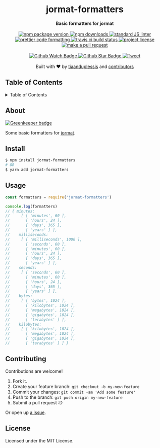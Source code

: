 
<h1 align="center">jormat-formatters</h1>
<div align="center">
  <strong>Basic formatters for jormat</strong>
</div>
<br>
<div align="center">
  <a href="https://npmjs.org/package/jormat-formatters">
    <img src="https://img.shields.io/npm/v/jormat-formatters.svg?style=flat-square" alt="npm package version" />
  </a>
  <a href="https://npmjs.org/package/jormat-formatters">
  <img src="https://img.shields.io/npm/dm/jormat-formatters.svg?style=flat-square" alt="npm downloads" />
  </a>
  <a href="https://github.com/feross/standard">
    <img src="https://img.shields.io/badge/code%20style-standard-brightgreen.svg?style=flat-square" alt="standard JS linter" />
  </a>
  <a href="https://github.com/prettier/prettier">
    <img src="https://img.shields.io/badge/styled_with-prettier-ff69b4.svg?style=flat-square" alt="prettier code formatting" />
  </a>
  <a href="https://travis-ci.org/tiaanduplessis/jormat-formatters">
    <img src="https://img.shields.io/travis/tiaanduplessis/jormat-formatters.svg?style=flat-square" alt="travis ci build status" />
  </a>
  <a href="https://github.com/tiaanduplessis/jormat-formatters/blob/master/LICENSE">
    <img src="https://img.shields.io/npm/l/jormat-formatters.svg?style=flat-square" alt="project license" />
  </a>
  <a href="http://makeapullrequest.com">
    <img src="https://img.shields.io/badge/PRs-welcome-brightgreen.svg?style=flat-square" alt="make a pull request" />
  </a>
</div>
<br>
<div align="center">
  <a href="https://github.com/tiaanduplessis/jormat-formatters/watchers">
    <img src="https://img.shields.io/github/watchers/tiaanduplessis/jormat-formatters.svg?style=social" alt="Github Watch Badge" />
  </a>
  <a href="https://github.com/tiaanduplessis/jormat-formatters/stargazers">
    <img src="https://img.shields.io/github/stars/tiaanduplessis/jormat-formatters.svg?style=social" alt="Github Star Badge" />
  </a>
  <a href="https://twitter.com/intent/tweet?text=Check%20out%20jormat-formatters!%20https://github.com/tiaanduplessis/jormat-formatters%20%F0%9F%91%8D">
    <img src="https://img.shields.io/twitter/url/https/github.com/tiaanduplessis/jormat-formatters.svg?style=social" alt="Tweet" />
  </a>
</div>
<br>
<div align="center">
  Built with ❤︎ by <a href="https://github.com/tiaanduplessis">tiaanduplessis</a> and <a href="https://github.com/tiaanduplessis/jormat-formatters/contributors">contributors</a>
</div>

<h2>Table of Contents</h2>
<details>
  <summary>Table of Contents</summary>
  <li><a href="#about">About</a></li>
  <li><a href="#install">Install</a></li>
  <li><a href="#usage">Usage</a></li>
  <li><a href="#contribute">Contribute</a></li>
  <li><a href="#license">License</a></li>
</details>

## About

[![Greenkeeper badge](https://badges.greenkeeper.io/tiaanduplessis/jormat-formatters.svg)](https://greenkeeper.io/)

Some basic formatters for [jormat](https://github.com/tiaanduplessis/jormat).

## Install

```sh
$ npm install jormat-formatters
# OR
$ yarn add jormat-formatters
```

## Usage

```js
const formatters = require('jormat-formatters')

console.log(formatters)
// { minutes:
//     [ [ 'minutes', 60 ],
//       [ 'hours', 24 ],
//       [ 'days', 365 ],
//       [ 'years' ] ],
//    milliseconds:
//     [ [ 'milliseconds', 1000 ],
//       [ 'seconds', 60 ],
//       [ 'minutes', 60 ],
//       [ 'hours', 24 ],
//       [ 'days', 365 ],
//       [ 'years' ] ],
//    seconds:
//     [ [ 'seconds', 60 ],
//       [ 'minutes', 60 ],
//       [ 'hours', 24 ],
//       [ 'days', 365 ],
//       [ 'years' ] ],
//    bytes:
//     [ [ 'bytes', 1024 ],
//       [ 'kilobytes', 1024 ],
//       [ 'megabytes', 1024 ],
//       [ 'gigabytes', 1024 ],
//       [ 'terabytes' ] ],
//    kilobytes:
//     [ [ 'kilobytes', 1024 ],
//       [ 'megabytes', 1024 ],
//       [ 'gigabytes', 1024 ],
//       [ 'terabytes' ] ] }
```

## Contributing

Contributions are welcome!

1. Fork it.
2. Create your feature branch: `git checkout -b my-new-feature`
3. Commit your changes: `git commit -am 'Add some feature'`
4. Push to the branch: `git push origin my-new-feature`
5. Submit a pull request :D

Or open up [a issue](https://github.com/tiaanduplessis/jormat-formatters/issues).

## License

Licensed under the MIT License.
